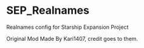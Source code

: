 # SEP_Realnames
Realnames config for Starship Expansion Project

Original Mod Made By Kari1407, credit goes to them.
